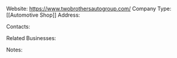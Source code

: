 Website: https://www.twobrothersautogroup.com/
Company Type: [[Automotive Shop]]
Address: 

Contacts:

Related Businesses:

Notes:
